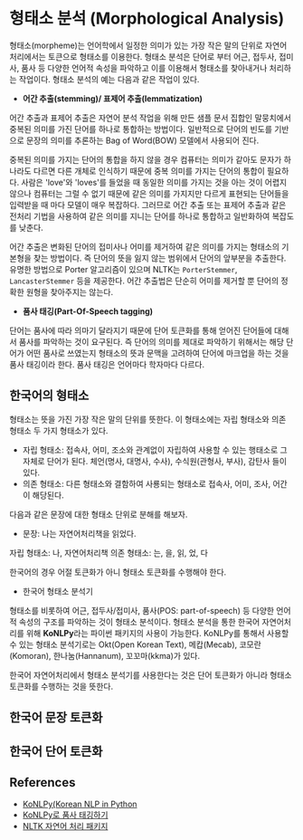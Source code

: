 # 형태소 분석 (Morphological Analysis)

형태소(morpheme)는 언어학에서 일정한 의미가 있는 가장 작은 말의 단위로 자연어 처리에서는 토큰으로 형태소를 이용한다. 
형태소 분석은 단어로 부터 어근, 접두사, 접미사, 품사 등 다양한 언어적 속성을 파악하고 이를 이용해서 형태소를 찾아내거나 처리하는 작업이다.
형태소 분석의 예는 다음과 같은 작업이 있다. 

* **어간 추출(stemming)/ 표제어 추출(lemmatization)**

어간 추출과 표제어 추출은 자연어 분석 작업을 위해 만든 샘플 문서 집합인 말뭉치에서 중복된 의미를 가진 단어를 하나로 통합하는 방법이다. 
일반적으로 단어의 빈도를 기반으로 문장의 의미를 추론하는 Bag of Word(BOW) 모델에서 사용되어 진다. 

중복된 의미를 가지는 단어의 통합을 하지 않을 경우 컴퓨터는 의미가 같아도 문자가 하나라도 다르면 다른 개체로 인식하기 때문에 중복 의미를 
가지는 단어의 통합이 필요하다. 
사람은 'love'와 'loves'를 들었을 때 동일한 의미를 가지는 것을 아는 것이 어렵지 않으나 컴퓨터는 그럴 수 없기 때문에 
같은 의미를 가지지만 다르게 표현되는 단어들을 입력받을 때 마다 모델이 매우 복잡하다. 
그러므로 어간 추출 또는 표제어 추출과 같은 전처리 기법을 사용하여 같은 의미를 지니는 단어를 하나로 통합하고 일반화하여 복잡도를 낮춘다. 

어간 추출은 변화된 단어의 접미사나 어미를 제거하여 같은 의미를 가지는 형태소의 기본형을 찾는 방법이다. 
즉 단어의 뜻을 잃지 않는 범위에서 단어의 앞부분을 추출한다. 유명한 방법으로 Porter 알고리즘이 있으며 NLTK는 ```PorterStemmer```, ```LancasterStemmer``` 
등을 제공한다. 어간 추출법은 단순히 어미를 제거할 뿐 단어의 정확한 원형을 찾아주지는 않는다. 

* **품사 태깅(Part-Of-Speech tagging)**

단어는 품사에 따라 의마기 달라지기 때문에 단어 토큰화를 통해 얻어진 단어들에 대해서 품사를 파악하는 것이 요구된다. 
즉 단어의 의미를 제대로 파악하기 위해서는 해당 단어가 어떤 품사로 쓰였는지 형태소의 뜻과 문맥을 고려하여 단어에 마크업을 하는 것을 품사 태깅이라 한다.
품사 태깅은 언어마다 학자마다 다르다. 

## 한국어의 형태소

형태소는 뜻을 가진 가장 작은 말의 단위를 뜻한다. 이 형태소에는 자립 형태소와 의존 형태소 두 가지 형태소가 있다. 

* 자립 형태소: 접속사, 어미, 조소와 관계없이 자립하여 사용할 수 있는 행태소로 그 자체로 단어가 된다. 
체언(명사, 대명사, 수사), 수식원(관형사, 부사), 감탄사 들이 있다.
* 의존 형태소: 다른 형태소와 결함하여 사룡되는 형태소로 접속사, 어미, 조사, 어간이 해당된다. 

다음과 같은 문장에 대한 형태소 단위로 분해를 해보자.

* 문장: 나는 자연어처리책을 읽었다.

자립 형태소: 나, 자연어처리책
의존 형태소: 는, 을, 읽, 었, 다 

한국어의 경우 어절 토큰화가 아니 형태소 토큰화를 수행해야 한다.

* 한국어 형태소 분석기  

형태소를 비롯하여 어근, 접두사/접미사, 품사(POS: part-of-speech) 등 다양한 언어적 속성의 구조를 파악하는 것이 형태소 분석이다. 
형태소 분석을 통한 한국어 자연어처리를 위해 **KoNLPy**라는 파이썬 패키지의 사용이 가능한다. 
KoNLPy를 통해서 사용할 수 있는 형태소 분석기로는 Okt(Open Korean Text), 메캅(Mecab), 코모란(Komoran), 한나눔(Hannanum), 꼬꼬마(kkma)가 있다. 

한국어 자연어처리에서 형태소 분석기를 사용한다는 것은 단어 토큰화가 아니라 형태소 토큰화를 수행하는 것을 뜻한다. 

## 한국어 문장 토큰화



## 한국어 단어 토큰화



## References
* [KoNLPy(Korean NLP in Python](https://konlpy.org/en/v0.4.4/)
* [KoNLPy로 품사 태깅하기](https://konlpy.org/ko/latest/morph/)
* [NLTK 자연어 처리 패키지](https://datascienceschool.net/view-notebook/8895b16a141749a9bb381007d52721c1/)

